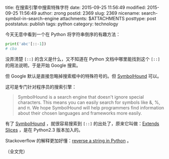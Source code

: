 title: 在搜索引擎中搜索特殊字符
date: 2015-09-25 11:56:49
modified: 2015-09-25 11:56:49
author: zrong
postid: 2369
slug: 2369
nicename: search-symbol-in-search-engine
attachments: $ATTACHMENTS
posttype: post
poststatus: publish
tags: python
category: technology

今天无意中看到一个在 Python 将字符串倒序的有趣方法：

```python
print('abc'[::-1])
# cba
```

没弄清楚 `[::]` 的含义是什么，又不知道在 Python 文档中哪里能找到这个 `[::]` 的用法说明，于是开始 Google 搜索。

但 Google 默认是直接忽略掉搜索框中的特殊符号的。但 [SymbolHound][1] 可以。

这可是专门针对程序员的搜索引擎：

>SymbolHound is a search engine that doesn't ignore special characters. This means you can easily search for symbols like &, %, and π. We hope SymbolHound will help programmers find information about their chosen languages and frameworks more easily.

有了 [SymbolHound][1] ，就很容易搜索到 `[::]` 的出处了，原来它叫做：[Extends Slices][2] ，是在 Python2.3 版本加入的。

Stackoverflow 的解释更加好懂：[reverse a string in Python][3] 。

（全文完）

[1]: http://symbolhound.com/
[2]: https://docs.python.org/2/whatsnew/2.3.html#extended-slices
[3]: http://stackoverflow.com/a/766163/1542345
